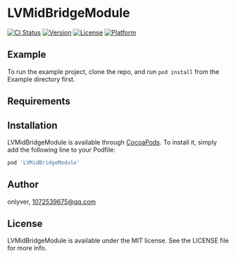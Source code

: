# LVMidBridgeModule

[![CI Status](https://img.shields.io/travis/onlyver/LVMidBridgeModule.svg?style=flat)](https://travis-ci.org/onlyver/LVMidBridgeModule)
[![Version](https://img.shields.io/cocoapods/v/LVMidBridgeModule.svg?style=flat)](https://cocoapods.org/pods/LVMidBridgeModule)
[![License](https://img.shields.io/cocoapods/l/LVMidBridgeModule.svg?style=flat)](https://cocoapods.org/pods/LVMidBridgeModule)
[![Platform](https://img.shields.io/cocoapods/p/LVMidBridgeModule.svg?style=flat)](https://cocoapods.org/pods/LVMidBridgeModule)

## Example

To run the example project, clone the repo, and run `pod install` from the Example directory first.

## Requirements

## Installation

LVMidBridgeModule is available through [CocoaPods](https://cocoapods.org). To install
it, simply add the following line to your Podfile:

```ruby
pod 'LVMidBridgeModule'
```

## Author

onlyver, 1072539675@qq.com

## License

LVMidBridgeModule is available under the MIT license. See the LICENSE file for more info.
